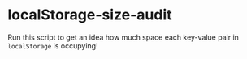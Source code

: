 # localStorage-size-audit

Run this script to get an idea how much space each key-value pair in `localStorage` is occupying!
